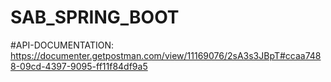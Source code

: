 # SAB_SPRING_BOOT
#API-DOCUMENTATION: https://documenter.getpostman.com/view/11169076/2sA3s3JBpT#ccaa7488-09cd-4397-9095-ff11f84df9a5
